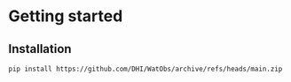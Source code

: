 # Getting started

## Installation

```
pip install https://github.com/DHI/WatObs/archive/refs/heads/main.zip
```

